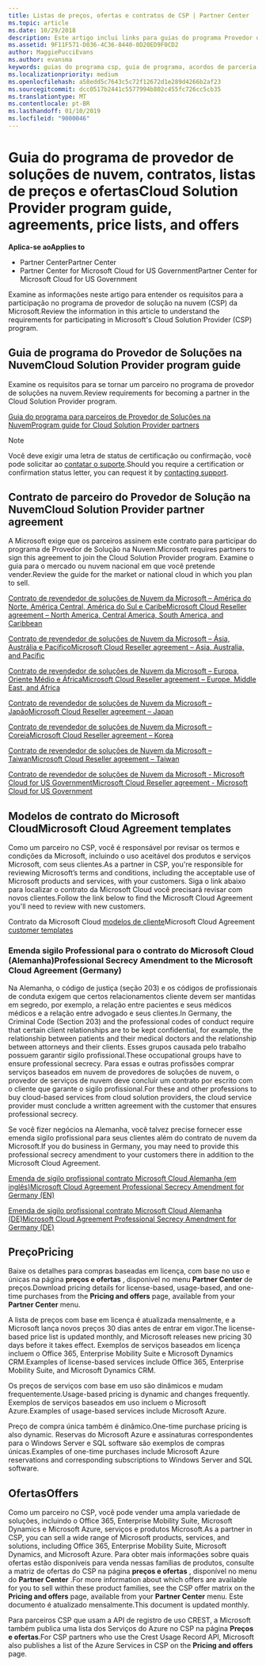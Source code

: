 ```yaml
---
title: Listas de preços, ofertas e contratos de CSP | Partner Center
ms.topic: article
ms.date: 10/29/2018
description: Este artigo inclui links para guias do programa Provedor de Soluções na Nuvem, contratos de parceiro, contratos do cliente, listas de preços e ofertas.
ms.assetid: 9F11F571-D036-4C36-8440-8D20ED9F0CD2
author: MaggiePucciEvans
ms.author: evansma
keywords: guias do programa csp, guia de programa, acordos de parceria, contrato do cliente, listas de preço, ofertas
ms.localizationpriority: medium
ms.openlocfilehash: a58edd5c7643c5c72f12672d1e289d4266b2af23
ms.sourcegitcommit: dcc0517b2441c5577994b802c455fc726cc5cb35
ms.translationtype: MT
ms.contentlocale: pt-BR
ms.lasthandoff: 01/10/2019
ms.locfileid: "9000046"
---
```

# <a name="cloud-solution-provider-program-guide-agreements-price-lists-and-offers"></a><span data-ttu-id="3d6f2-104">Guia do programa de provedor de soluções de nuvem, contratos, listas de preços e ofertas</span><span class="sxs-lookup"><span data-stu-id="3d6f2-104">Cloud Solution Provider program guide, agreements, price lists, and offers</span></span>

**<span data-ttu-id="3d6f2-105">Aplica-se ao</span><span class="sxs-lookup"><span data-stu-id="3d6f2-105">Applies to</span></span>**

-  <span data-ttu-id="3d6f2-106">Partner Center</span><span class="sxs-lookup"><span data-stu-id="3d6f2-106">Partner Center</span></span>
-  <span data-ttu-id="3d6f2-107">Partner Center for Microsoft Cloud for US Government</span><span class="sxs-lookup"><span data-stu-id="3d6f2-107">Partner Center for Microsoft Cloud for US Government</span></span>


<span data-ttu-id="3d6f2-108">Examine as informações neste artigo para entender os requisitos para a participação no programa de provedor de solução na nuvem (CSP) da Microsoft.</span><span class="sxs-lookup"><span data-stu-id="3d6f2-108">Review the information in this article to understand the requirements for participating in Microsoft's Cloud Solution Provider (CSP) program.</span></span> 

## <a name="cloud-solution-provider-program-guide"></a><span data-ttu-id="3d6f2-109">Guia de programa do Provedor de Soluções na Nuvem</span><span class="sxs-lookup"><span data-stu-id="3d6f2-109">Cloud Solution Provider program guide</span></span>


<span data-ttu-id="3d6f2-110">Examine os requisitos para se tornar um parceiro no programa de provedor de soluções na nuvem.</span><span class="sxs-lookup"><span data-stu-id="3d6f2-110">Review requirements for becoming a partner in the Cloud Solution Provider program.</span></span>

[<span data-ttu-id="3d6f2-111">Guia do programa para parceiros de Provedor de Soluções na Nuvem</span><span class="sxs-lookup"><span data-stu-id="3d6f2-111">Program guide for Cloud Solution Provider partners</span></span>](http://go.microsoft.com/fwlink/p/?LinkId=617100)

>[!Note]
><span data-ttu-id="3d6f2-112">Você deve exigir uma letra de status de certificação ou confirmação, você pode solicitar ao [contatar o suporte](https://partner.microsoft.com/pcv/servicerequests/create).</span><span class="sxs-lookup"><span data-stu-id="3d6f2-112">Should you require a certification or confirmation status letter, you can request it by [contacting support](https://partner.microsoft.com/pcv/servicerequests/create).</span></span>

## <a name="cloud-solution-provider-partner-agreement"></a><span data-ttu-id="3d6f2-113">Contrato de parceiro do Provedor de Solução na Nuvem</span><span class="sxs-lookup"><span data-stu-id="3d6f2-113">Cloud Solution Provider partner agreement</span></span>

<span data-ttu-id="3d6f2-114">A Microsoft exige que os parceiros assinem este contrato para participar do programa de Provedor de Solução na Nuvem.</span><span class="sxs-lookup"><span data-stu-id="3d6f2-114">Microsoft requires partners to sign this agreement to join the Cloud Solution Provider program.</span></span> <span data-ttu-id="3d6f2-115">Examine o guia para o mercado ou nuvem nacional em que você pretende vender.</span><span class="sxs-lookup"><span data-stu-id="3d6f2-115">Review the guide for the market or national cloud in which you plan to sell.</span></span>

[<span data-ttu-id="3d6f2-116">Contrato de revendedor de soluções de Nuvem da Microsoft – América do Norte, América Central, América do Sul e Caribe</span><span class="sxs-lookup"><span data-stu-id="3d6f2-116">Microsoft Cloud Reseller agreement – North America, Central America, South America, and Caribbean</span></span>](http://download.microsoft.com/download/2/C/8/2C8CAC17-FCE7-4F51-9556-4D77C7022DF5/MCRA2018_AOC_ENG_Sep2018_CR.pdf)

[<span data-ttu-id="3d6f2-117">Contrato de revendedor de soluções de Nuvem da Microsoft – Ásia, Austrália e Pacífico</span><span class="sxs-lookup"><span data-stu-id="3d6f2-117">Microsoft Cloud Reseller agreement – Asia, Australia, and Pacific</span></span>](http://download.microsoft.com/download/2/C/8/2C8CAC17-FCE7-4F51-9556-4D77C7022DF5/MCRA2018_APOC_ENG_Sep2018_CR.pdf)

[<span data-ttu-id="3d6f2-118">Contrato de revendedor de soluções de Nuvem da Microsoft – Europa, Oriente Médio e África</span><span class="sxs-lookup"><span data-stu-id="3d6f2-118">Microsoft Cloud Reseller agreement – Europe, Middle East, and Africa</span></span>](http://download.microsoft.com/download/2/C/8/2C8CAC17-FCE7-4F51-9556-4D77C7022DF5/MCRA2018_EOC_ENG_Sep2018_CR.pdf)

[<span data-ttu-id="3d6f2-119">Contrato de revendedor de soluções de Nuvem da Microsoft – Japão</span><span class="sxs-lookup"><span data-stu-id="3d6f2-119">Microsoft Cloud Reseller agreement – Japan</span></span>](http://download.microsoft.com/download/2/C/8/2C8CAC17-FCE7-4F51-9556-4D77C7022DF5/MCRA2018_JPN_ENG_Sep2018_CR.pdf)

[<span data-ttu-id="3d6f2-120">Contrato de revendedor de soluções de Nuvem da Microsoft – Coreia</span><span class="sxs-lookup"><span data-stu-id="3d6f2-120">Microsoft Cloud Reseller agreement – Korea</span></span>](http://download.microsoft.com/download/2/C/8/2C8CAC17-FCE7-4F51-9556-4D77C7022DF5/MCRA2018_KOR_ENG_Sep2018_CR.pdf)

[<span data-ttu-id="3d6f2-121">Contrato de revendedor de soluções de Nuvem da Microsoft – Taiwan</span><span class="sxs-lookup"><span data-stu-id="3d6f2-121">Microsoft Cloud Reseller agreement – Taiwan</span></span>](http://download.microsoft.com/download/2/C/8/2C8CAC17-FCE7-4F51-9556-4D77C7022DF5/MCRA2018_TAI_ENG_Sep2018_CR.pdf)

[<span data-ttu-id="3d6f2-122">Contrato de revendedor de soluções de Nuvem da Microsoft - Microsoft Cloud for US Government</span><span class="sxs-lookup"><span data-stu-id="3d6f2-122">Microsoft Cloud Reseller agreement - Microsoft Cloud for US Government</span></span>](http://download.microsoft.com/download/2/C/8/2C8CAC17-FCE7-4F51-9556-4D77C7022DF5/MCRA2018_AOC_USGCC_ENG_Sep2018_CR.pdf)


## <a name="microsoft-cloud-agreement-templates"></a><span data-ttu-id="3d6f2-123">Modelos de contrato do Microsoft Cloud</span><span class="sxs-lookup"><span data-stu-id="3d6f2-123">Microsoft Cloud Agreement templates</span></span>

<span data-ttu-id="3d6f2-124">Como um parceiro no CSP, você é responsável por revisar os termos e condições da Microsoft, incluindo o uso aceitável dos produtos e serviços Microsoft, com seus clientes.</span><span class="sxs-lookup"><span data-stu-id="3d6f2-124">As a partner in CSP, you're responsible for reviewing Microsoft’s terms and conditions, including the acceptable use of Microsoft products and services, with your customers.</span></span> <span data-ttu-id="3d6f2-125">Siga o link abaixo para localizar o contrato da Microsoft Cloud você precisará revisar com novos clientes.</span><span class="sxs-lookup"><span data-stu-id="3d6f2-125">Follow the link below to find the Microsoft Cloud Agreement you'll need to review with new customers.</span></span> 

<span data-ttu-id="3d6f2-126">Contrato da Microsoft Cloud [modelos de cliente](agreements.md)</span><span class="sxs-lookup"><span data-stu-id="3d6f2-126">Microsoft Cloud Agreement [customer templates](agreements.md)</span></span>

### <a name="professional-secrecy-amendment-to-the-microsoft-cloud-agreement-germany"></a><span data-ttu-id="3d6f2-127">Emenda sigilo Professional para o contrato do Microsoft Cloud (Alemanha)</span><span class="sxs-lookup"><span data-stu-id="3d6f2-127">Professional Secrecy Amendment to the Microsoft Cloud Agreement (Germany)</span></span>

<span data-ttu-id="3d6f2-128">Na Alemanha, o código de justiça (seção 203) e os códigos de profissionais de conduta exigem que certos relacionamentos cliente devem ser mantidas em segredo, por exemplo, a relação entre pacientes e seus médicos médicos e a relação entre advogado e seus clientes.</span><span class="sxs-lookup"><span data-stu-id="3d6f2-128">In Germany, the Criminal Code (Section 203) and the professional codes of conduct require that certain client relationships are to be kept confidential, for example, the relationship between patients and their medical doctors and the relationship between attorneys and their clients.</span></span> <span data-ttu-id="3d6f2-129">Esses grupos causada pelo trabalho possuem garantir sigilo profissional.</span><span class="sxs-lookup"><span data-stu-id="3d6f2-129">These occupational groups have to ensure professional secrecy.</span></span> <span data-ttu-id="3d6f2-130">Para essas e outras profissões comprar serviços baseados em nuvem de provedores de soluções de nuvem, o provedor de serviços de nuvem deve concluir um contrato por escrito com o cliente que garante o sigilo profissional.</span><span class="sxs-lookup"><span data-stu-id="3d6f2-130">For these and other professions to buy cloud-based services from cloud solution providers, the cloud service provider must conclude a written agreement with the customer that ensures professional secrecy.</span></span> 

<span data-ttu-id="3d6f2-131">Se você fizer negócios na Alemanha, você talvez precise fornecer esse emenda sigilo profissional para seus clientes além do contrato de nuvem da Microsoft.</span><span class="sxs-lookup"><span data-stu-id="3d6f2-131">If you do business in Germany, you may need to provide this professional secrecy amendment to your customers there in addition to the Microsoft Cloud Agreement.</span></span>

[<span data-ttu-id="3d6f2-132">Emenda de sigilo profissional contrato Microsoft Cloud Alemanha (em inglês)</span><span class="sxs-lookup"><span data-stu-id="3d6f2-132">Microsoft Cloud Agreement Professional Secrecy Amendment for Germany (EN)</span></span>](https://go.microsoft.com/fwlink/?linkid=2030827&clcid=0x409)

[<span data-ttu-id="3d6f2-133">Emenda de sigilo profissional contrato Microsoft Cloud Alemanha (DE)</span><span class="sxs-lookup"><span data-stu-id="3d6f2-133">Microsoft Cloud Agreement Professional Secrecy Amendment for Germany (DE)</span></span>](https://go.microsoft.com/fwlink/?linkid=2030827&clcid=0x407)


## <a name="pricing"></a><span data-ttu-id="3d6f2-134">Preço</span><span class="sxs-lookup"><span data-stu-id="3d6f2-134">Pricing</span></span>


<span data-ttu-id="3d6f2-135">Baixe os detalhes para compras baseadas em licença, com base no uso e únicas na página **preços e ofertas** , disponível no menu **Partner Center** de preços.</span><span class="sxs-lookup"><span data-stu-id="3d6f2-135">Download pricing details for license-based, usage-based, and one-time purchases from the **Pricing and offers** page, available from your **Partner Center** menu.</span></span> 

<span data-ttu-id="3d6f2-136">A lista de preços com base em licença é atualizada mensalmente, e a Microsoft lança novos preços 30 dias antes de entrar em vigor.</span><span class="sxs-lookup"><span data-stu-id="3d6f2-136">The license-based price list is updated monthly, and Microsoft releases new pricing 30 days before it takes effect.</span></span> <span data-ttu-id="3d6f2-137">Exemplos de serviços baseados em licença incluem o Office 365, Enterprise Mobility Suite e Microsoft Dynamics CRM.</span><span class="sxs-lookup"><span data-stu-id="3d6f2-137">Examples of license-based services include Office 365, Enterprise Mobility Suite, and Microsoft Dynamics CRM.</span></span> 

<span data-ttu-id="3d6f2-138">Os preços de serviços com base em uso são dinâmicos e mudam frequentemente.</span><span class="sxs-lookup"><span data-stu-id="3d6f2-138">Usage-based pricing is dynamic and changes frequently.</span></span> <span data-ttu-id="3d6f2-139">Exemplos de serviços baseados em uso incluem o Microsoft Azure.</span><span class="sxs-lookup"><span data-stu-id="3d6f2-139">Examples of usage-based services include Microsoft Azure.</span></span>

<span data-ttu-id="3d6f2-140">Preço de compra única também é dinâmico.</span><span class="sxs-lookup"><span data-stu-id="3d6f2-140">One-time purchase pricing is also dynamic.</span></span> <span data-ttu-id="3d6f2-141">Reservas do Microsoft Azure e assinaturas correspondentes para o Windows Server e SQL software são exemplos de compras únicas.</span><span class="sxs-lookup"><span data-stu-id="3d6f2-141">Examples of one-time purchases include Microsoft Azure reservations and corresponding subscriptions to Windows Server and SQL software.</span></span> 


## <a name="offers"></a><span data-ttu-id="3d6f2-142">Ofertas</span><span class="sxs-lookup"><span data-stu-id="3d6f2-142">Offers</span></span>


<span data-ttu-id="3d6f2-143">Como um parceiro no CSP, você pode vender uma ampla variedade de soluções, incluindo o Office 365, Enterprise Mobility Suite, Microsoft Dynamics e Microsoft Azure, serviços e produtos Microsoft.</span><span class="sxs-lookup"><span data-stu-id="3d6f2-143">As a partner in CSP, you can sell a wide range of Microsoft products, services, and solutions, including Office 365, Enterprise Mobility Suite, Microsoft Dynamics, and Microsoft Azure.</span></span> <span data-ttu-id="3d6f2-144">Para obter mais informações sobre quais ofertas estão disponíveis para venda nessas famílias de produtos, consulte a matriz de ofertas do CSP na página **preços e ofertas** , disponível no menu do **Partner Center** .</span><span class="sxs-lookup"><span data-stu-id="3d6f2-144">For more information about which offers are available for you to sell within these product families, see the CSP offer matrix on the **Pricing and offers** page, available from your **Partner Center** menu.</span></span> <span data-ttu-id="3d6f2-145">Este documento é atualizado mensalmente.</span><span class="sxs-lookup"><span data-stu-id="3d6f2-145">This document is updated monthly.</span></span>

<span data-ttu-id="3d6f2-146">Para parceiros CSP que usam a API de registro de uso CREST, a Microsoft também publica uma lista dos Serviços do Azure no CSP na página **Preços e ofertas**.</span><span class="sxs-lookup"><span data-stu-id="3d6f2-146">For CSP partners who use the Crest Usage Record API, Microsoft also publishes a list of the Azure Services in CSP on the **Pricing and offers** page.</span></span>



